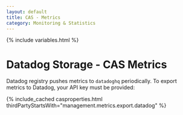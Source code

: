 ```yaml
---
layout: default
title: CAS - Metrics
category: Monitoring & Statistics
---
```


{% include variables.html %}

# Datadog Storage - CAS Metrics

Datadog registry pushes metrics to `datadoghq` periodically. To export
metrics to Datadog, your API key must be provided:

{% include_cached casproperties.html thirdPartyStartsWith="management.metrics.export.datadog" %}
